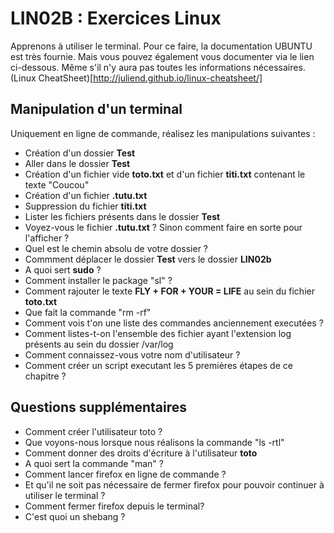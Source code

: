 # LIN02B : Exercices Linux
Apprenons à utiliser le terminal. 
Pour ce faire, la documentation UBUNTU est très fournie. Mais vous pouvez également vous documenter via le lien ci-dessous. Même s'il n'y aura pas toutes les informations nécessaires. 
(Linux CheatSheet)[http://juliend.github.io/linux-cheatsheet/]

## Manipulation d'un terminal
Uniquement en ligne de commande, réalisez les manipulations suivantes : 
 * Création d'un dossier __Test__
 * Aller dans le dossier __Test__
 * Création d'un fichier vide __toto.txt__ et d'un fichier __titi.txt__ contenant le texte "Coucou"
 * Création d'un fichier __.tutu.txt__
 * Suppression du fichier __titi.txt__
 * Lister les fichiers présents dans le dossier __Test__
 * Voyez-vous le fichier __.tutu.txt__ ? Sinon comment faire en sorte pour l'afficher ? 
 * Quel est le chemin absolu de votre dossier ? 
 * Commment déplacer le dossier __Test__ vers le dossier __LIN02b__
 * A quoi sert __sudo__ ?
 * Comment installer le package "sl" ?
 * Comment rajouter le texte __FLY + FOR + YOUR = LIFE__ au sein du fichier __toto.txt__
 * Que fait la commande "rm -rf"
 * Comment vois t'on une liste des commandes anciennement executées ?
 * Comment listes-t-on l'ensemble des fichier ayant l'extension log présents au sein du dossier /var/log
 * Comment connaissez-vous votre nom d'utilisateur ? 
 * Comment créer un script executant les 5 premières étapes de ce chapitre ? 

## Questions supplémentaires 
 * Comment créer l'utilisateur toto ?
 * Que voyons-nous lorsque nous réalisons la commande "ls -rtl"
 * Comment donner des droits d'écriture à l'utilisateur __toto__
 * A quoi sert la commande "man" ?
 * Comment lancer firefox en ligne de commande ?
 * Et qu'il ne soit pas nécessaire de fermer firefox pour pouvoir continuer à utiliser le terminal ? 
 * Comment fermer firefox depuis le terminal?
 * C'est quoi un shebang ?


